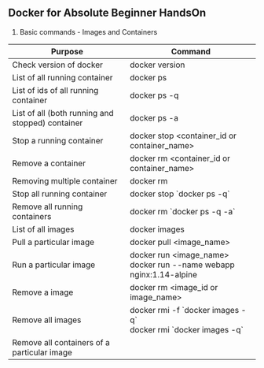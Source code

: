 ## Docker for Absolute Beginner HandsOn

1. Basic commands - Images and Containers

Purpose | Command
------------- | -------------
  Check version of docker | docker version 
  List of all running container |  docker ps 
  List of ids of all running container | docker ps -q
  List of all (both running and stopped) container | docker ps -a 
  Stop a running container | docker stop <container_id or container_name>
  Remove a container | docker rm <container_id or container_name>
  Removing multiple container | docker rm <list of container_id or container_name separated by space>
  Stop all running container | docker stop \`docker ps -q\` 
  Remove all running containers | docker rm \`docker ps -q -a\`
  List of all images | docker images 
  Pull a particular image | docker pull <image_name>
  Run a particular image | docker run <image_name> <br/> docker run --name webapp nginx:1.14-alpine 
  Remove a image |  docker rm <image_id or image_name> 
  Remove all images | docker rmi -f \`docker images -q\` <br/> docker rmi \`docker images -q\` 
  Remove all containers of a particular image |
  
